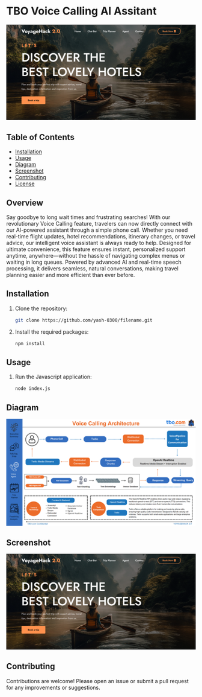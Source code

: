 # TBO Voice Calling AI Assitant

![Application Home Page](https://github.com/yash-0300/TBO-VoyageHack-2.0/blob/main/TBO-Voice-Calling/Main%20Page.png)

## Table of Contents

- [Installation](#installation)
- [Usage](#usage)
- [Diagram](#diagram)
- [Screenshot](#screenshot)
- [Contributing](#contributing)
- [License](#license)

## Overview
Say goodbye to long wait times and frustrating searches! With our revolutionary Voice Calling feature, travelers can now directly connect with our AI-powered assistant through a simple phone call. Whether you need real-time flight updates, hotel recommendations, itinerary changes, or travel advice, our intelligent voice assistant is always ready to help. Designed for ultimate convenience, this feature ensures instant, personalized support anytime, anywhere—without the hassle of navigating complex menus or waiting in long queues. Powered by advanced AI and real-time speech processing, it delivers seamless, natural conversations, making travel planning easier and more efficient than ever before.

## Installation

1. Clone the repository:
   ```bash
   git clone https://github.com/yash-0300/filename.git
   ```

2. Install the required packages:
   ```bash
   npm install
   ```

## Usage

1. Run the Javascript application:
   ```bash
   node index.js
   ```

## Diagram

![Architecture and User Flow](https://github.com/yash-0300/TBO-VoyageHack-2.0/blob/main/TBO-Voice-Calling/Voice-Calling.png)

## Screenshot

![Application Home Page](https://github.com/yash-0300/TBO-VoyageHack-2.0/blob/main/TBO-Voice-Calling/Main%20Page.png)

## Contributing

Contributions are welcome! Please open an issue or submit a pull request for any improvements or suggestions.
